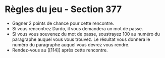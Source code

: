 # Règles du jeu - Section 377

- Gagner 2 points de chance pour cette rencontre.
- Si vous rencontrez Dardo, il vous demandera un mot de passe.
- Si vous vous souvenez du mot de passe, soustrayez 100 au numéro du paragraphe auquel vous vous trouvez. Le résultat vous donnera le numéro du paragraphe auquel vous devrez vous rendre.
- Rendez-vous au [[114]] après cette rencontre.